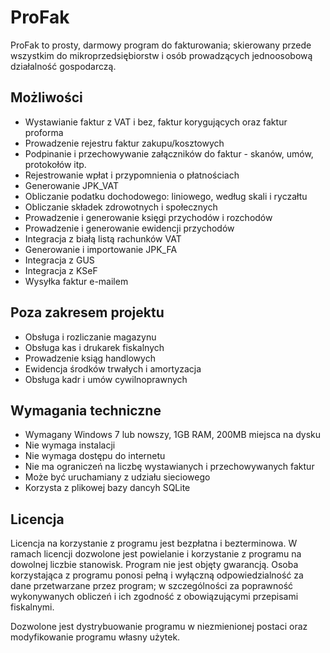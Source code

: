 # ProFak

ProFak to prosty, darmowy program do fakturowania; skierowany przede wszystkim do mikroprzedsiębiorstw i osób prowadzących jednoosobową działalność gospodarczą.

## Możliwości

 * Wystawianie faktur z VAT i bez, faktur korygujących oraz faktur proforma
 * Prowadzenie rejestru faktur zakupu/kosztowych
 * Podpinanie i przechowywanie załączników do faktur - skanów, umów, protokołów itp.
 * Rejestrowanie wpłat i przypomnienia o płatnościach
 * Generowanie JPK_VAT
 * Obliczanie podatku dochodowego: liniowego, według skali i ryczałtu
 * Obliczanie składek zdrowotnych i społecznych
 * Prowadzenie i generowanie księgi przychodów i rozchodów
 * Prowadzenie i generowanie ewidencji przychodów
 * Integracja z białą listą rachunków VAT
 * Generowanie i importowanie JPK_FA
 * Integracja z GUS
 * Integracja z KSeF
 * Wysyłka faktur e-mailem

## Poza zakresem projektu

 * Obsługa i rozliczanie magazynu
 * Obsługa kas i drukarek fiskalnych
 * Prowadzenie ksiąg handlowych
 * Ewidencja środków trwałych i amortyzacja
 * Obsługa kadr i umów cywilnoprawnych

## Wymagania techniczne

 * Wymagany Windows 7 lub nowszy, 1GB RAM, 200MB miejsca na dysku
 * Nie wymaga instalacji
 * Nie wymaga dostępu do internetu
 * Nie ma ograniczeń na liczbę wystawianych i przechowywanych faktur
 * Może być uruchamiany z udziału sieciowego
 * Korzysta z plikowej bazy dancyh SQLite

## Licencja

Licencja na korzystanie z programu jest bezpłatna i bezterminowa. W ramach licencji dozwolone jest powielanie i korzystanie z programu na dowolnej liczbie stanowisk. Program nie jest objęty gwarancją. Osoba korzystająca z programu ponosi pełną i wyłączną odpowiedzialność za dane przetwarzane przez program; w szczególności za poprawność wykonywanych obliczeń i ich zgodność z obowiązującymi przepisami fiskalnymi.

Dozwolone jest dystrybuowanie programu w niezmienionej postaci oraz modyfikowanie programu własny użytek.